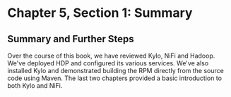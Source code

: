 # Chapter 5, Section 1: Summary

## Summary and Further Steps

Over the course of this book, we have reviewed Kylo, NiFi and Hadoop. We've deployed HDP and configured its various services. We've also installed Kylo and demonstrated building the RPM directly from the source code using Maven. The last two chapters provided a basic introduction to both Kylo and NiFi.

